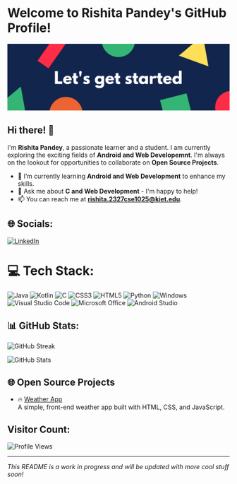 # Welcome to Rishita Pandey's GitHub Profile!

![utkarshpayal](https://github.com/RishitaPandey2327/Rishita/raw/main/Colorful%20Shapes%20Header%20Banner.png)


## Hi there! 👋

I'm **Rishita Pandey**, a passionate learner and a student. I am currently exploring the exciting fields of **Android and Web Developemnt**. I'm always on the lookout for opportunities to collaborate on **Open Source Projects**.

- 🌱 I’m currently learning **Android and Web Development** to enhance my skills. 
- 💬 Ask me about **C and Web Development** - I'm happy to help!
- 📫 You can reach me at **rishita.2327cse1025@kiet.edu**.

## 🌐 Socials:
[![LinkedIn](https://img.shields.io/badge/LinkedIn-%230077B5.svg?logo=linkedin&logoColor=white)](https://www.linkedin.com/in/rishita-pandey-19a8a82a8/)



# 💻 Tech Stack:
![Java](https://img.shields.io/badge/java-%231572B6.svg?style=for-the-badge&logo=java&logoColor=white)
![Kotlin](https://img.shields.io/badge/kotlin-%231572B6.svg?style=for-the-badge&logo=kotlin&logoColor=white)
![C](https://img.shields.io/badge/c-%2300599C.svg?style=for-the-badge&logo=c%2B%2B&logoColor=white) 
![CSS3](https://img.shields.io/badge/css3-%231572B6.svg?style=for-the-badge&logo=css3&logoColor=white) 
![HTML5](https://img.shields.io/badge/html5-%23E34F26.svg?style=for-the-badge&logo=html5&logoColor=white)
![Python](https://img.shields.io/badge/python-3670A0?style=for-the-badge&logo=python&logoColor=ffdd54) 
![Windows](https://img.shields.io/badge/Windows-0078D6?style=for-the-badge&logo=windows&logoColor=white)
![Visual Studio Code](https://img.shields.io/badge/VSCode-0078D4?style=for-the-badge&logo=visual%20studio%20code&logoColor=white)
![Microsoft Office](https://img.shields.io/badge/Microsoft_Office-D83B01?style=for-the-badge&logo=microsoft-office&logoColor=white)
![Android Studio](https://img.shields.io/badge/Android_Studio-0078D4?style=for-the-badge&logo=android%20studio%20code&logoColor=white)

## 📊 GitHub Stats:

![GitHub Streak](https://github-readme-streak-stats.herokuapp.com/?user=RishitaPandey2327&)

![GitHub Stats](https://github-readme-stats-mu-dusky.vercel.app/api?username=RishitaPandey2327&show_icons=true&theme=radical&count_private=true&include_all_commits=true)


## 🌐 Open Source Projects

- 🔥 [Weather App](https://github.com/RishitaPandey2327/Weather-App)  
  A simple, front-end weather app built with HTML, CSS, and JavaScript.



## Visitor Count:

![Profile Views](https://komarev.com/ghpvc/?username=RishitaPandey2327&color=blueviolet)

---

_This README is a work in progress and will be updated with more cool stuff soon!_
